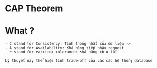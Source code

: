 # CAP Theorem

# What ?

	- C stand for Consistency: Tính thống nhất của dữ liệu -> 
	- A stand for Availability: Khả năng tiếp nhận request
	- P stand for Partiton tolerance: Khả năng chịu lỗi

	Lý thuyết này thể hiện tính trade-off của các các hệ thống database